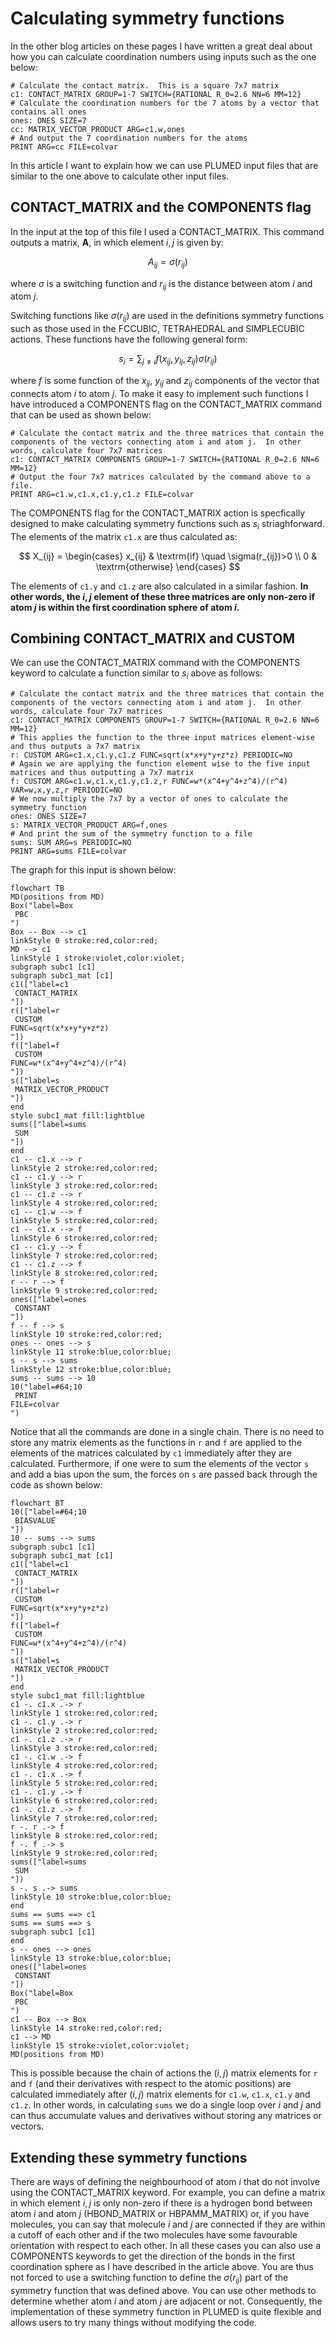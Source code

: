 # Calculating symmetry functions

In the other blog articles on these pages I have written a great deal about how you can calculate coordination numbers 
using inputs such as the one below:

```plumed
# Calculate the contact matrix.  This is a square 7x7 matrix
c1: CONTACT_MATRIX GROUP=1-7 SWITCH={RATIONAL R_0=2.6 NN=6 MM=12}
# Calculate the coordination numbers for the 7 atoms by a vector that contains all ones
ones: ONES SIZE=7
cc: MATRIX_VECTOR_PRODUCT ARG=c1.w,ones
# And output the 7 coordination numbers for the atoms
PRINT ARG=cc FILE=colvar
``` 

In this article I want to explain how we can use PLUMED input files that are similar to the one above to calculate 
other input files.

## CONTACT_MATRIX and the COMPONENTS flag

In the input at the top of this file I used a CONTACT_MATRIX.  This command outputs a matrix, $\mathbf{A}$, in which element $i,j$ is given by:

$$
A_{ij} = \sigma(r_{ij})
$$

where $\sigma$ is a switching function and $r_{ij}$ is the distance between atom $i$ and atom $j$.  

Switching functions like $\sigma(r_{ij})$ are used in the definitions symmetry functions such as those used in the FCCUBIC, TETRAHEDRAL and SIMPLECUBIC actions.  These functions have the following general form:

$$
s_i = \sum_{j\ne i } f(x_{ij},y_{ij},z_{ij})\sigma(r_{ij})
$$

where $f$ is some function of the $x_{ij}$, $y_{ij}$ and $z_{ij}$ components of the vector that connects atom $i$ to atom $j$.  To make it easy to implement such functions I have introduced a 
COMPONENTS flag on the CONTACT_MATRIX command that can be used as shown below:

```plumed
# Calculate the contact matrix and the three matrices that contain the components of the vectors connecting atom i and atom j.  In other words, calculate four 7x7 matrices
c1: CONTACT_MATRIX COMPONENTS GROUP=1-7 SWITCH={RATIONAL R_0=2.6 NN=6 MM=12}
# Output the four 7x7 matrices calculated by the command above to a file.
PRINT ARG=c1.w,c1.x,c1.y,c1.z FILE=colvar
```

The COMPONENTS flag for the CONTACT_MATRIX action is specfically designed to make calculating symmetry functions such as $s_i$ striaghforward.  The elements of the matrix `c1.x` are 
thus calculated as:

$$
X_{ij} = \begin{cases}
x_{ij} & \textrm{if} \quad \sigma(r_{ij})>0 \\
0 & \textrm{otherwise}
\end{cases}
$$

The elements of `c1.y` and `c1.z` are also calculated in a similar fashion.  __In other words, the $i,j$ element of these three matrices are only non-zero if atom $j$ is within the first coordination sphere 
of atom $i$.__

## Combining CONTACT_MATRIX and CUSTOM

We can use the CONTACT_MATRIX command with the COMPONENTS keyword to calculate a function similar to $s_i$ above as follows:

```plumed
# Calculate the contact matrix and the three matrices that contain the components of the vectors connecting atom i and atom j.  In other words, calculate four 7x7 matrices
c1: CONTACT_MATRIX COMPONENTS GROUP=1-7 SWITCH={RATIONAL R_0=2.6 NN=6 MM=12}
# This applies the function to the three input matrices element-wise and thus outputs a 7x7 matrix
r: CUSTOM ARG=c1.x,c1.y,c1.z FUNC=sqrt(x*x+y*y+z*z) PERIODIC=NO
# Again we are applying the function element wise to the five input matrices and thus outputting a 7x7 matrix
f: CUSTOM ARG=c1.w,c1.x,c1.y,c1.z,r FUNC=w*(x^4+y^4+z^4)/(r^4) VAR=w,x,y,z,r PERIODIC=NO
# We now multiply the 7x7 by a vector of ones to calculate the symmetry function
ones: ONES SIZE=7
s: MATRIX_VECTOR_PRODUCT ARG=f,ones 
# And print the sum of the symmetry function to a file
sums: SUM ARG=s PERIODIC=NO
PRINT ARG=sums FILE=colvar
```

The graph for this input is shown below:

```mermaid
flowchart TB 
MD(positions from MD)
Box("label=Box 
 PBC 
")
Box -- Box --> c1
linkStyle 0 stroke:red,color:red;
MD --> c1
linkStyle 1 stroke:violet,color:violet;
subgraph subc1 [c1]
subgraph subc1_mat [c1]
c1(["label=c1 
 CONTACT_MATRIX 
"])
r(["label=r 
 CUSTOM
FUNC=sqrt(x*x+y*y+z*z) 
"])
f(["label=f 
 CUSTOM
FUNC=w*(x^4+y^4+z^4)/(r^4) 
"])
s(["label=s 
 MATRIX_VECTOR_PRODUCT 
"])
end
style subc1_mat fill:lightblue
sums(["label=sums 
 SUM 
"])
end
c1 -- c1.x --> r
linkStyle 2 stroke:red,color:red;
c1 -- c1.y --> r
linkStyle 3 stroke:red,color:red;
c1 -- c1.z --> r
linkStyle 4 stroke:red,color:red;
c1 -- c1.w --> f
linkStyle 5 stroke:red,color:red;
c1 -- c1.x --> f
linkStyle 6 stroke:red,color:red;
c1 -- c1.y --> f
linkStyle 7 stroke:red,color:red;
c1 -- c1.z --> f
linkStyle 8 stroke:red,color:red;
r -- r --> f
linkStyle 9 stroke:red,color:red;
ones(["label=ones 
 CONSTANT 
"])
f -- f --> s
linkStyle 10 stroke:red,color:red;
ones -- ones --> s
linkStyle 11 stroke:blue,color:blue;
s -- s --> sums
linkStyle 12 stroke:blue,color:blue;
sums -- sums --> 10
10("label=#64;10 
 PRINT
FILE=colvar 
")
```

Notice that all the commands are done in a single chain.  There is no need to store any matrix elements as the functions in `r` and `f` are applied to the elements of the matrices calculated
by `c1` immediately after they are calculated.  Furthermore, if one were to sum the elements of the vector `s` and add a bias upon the sum, the forces on `s` are passed back through the code as
shown below:

```mermaid
flowchart BT 
10(["label=#64;10 
 BIASVALUE 
"])
10 -- sums --> sums
subgraph subc1 [c1]
subgraph subc1_mat [c1]
c1(["label=c1 
 CONTACT_MATRIX 
"])
r(["label=r 
 CUSTOM
FUNC=sqrt(x*x+y*y+z*z) 
"])
f(["label=f 
 CUSTOM
FUNC=w*(x^4+y^4+z^4)/(r^4) 
"])
s(["label=s 
 MATRIX_VECTOR_PRODUCT 
"])
end
style subc1_mat fill:lightblue
c1 -. c1.x .-> r
linkStyle 1 stroke:red,color:red;
c1 -. c1.y .-> r
linkStyle 2 stroke:red,color:red;
c1 -. c1.z .-> r
linkStyle 3 stroke:red,color:red;
c1 -. c1.w .-> f
linkStyle 4 stroke:red,color:red;
c1 -. c1.x .-> f
linkStyle 5 stroke:red,color:red;
c1 -. c1.y .-> f
linkStyle 6 stroke:red,color:red;
c1 -. c1.z .-> f
linkStyle 7 stroke:red,color:red;
r -. r .-> f
linkStyle 8 stroke:red,color:red;
f -. f .-> s
linkStyle 9 stroke:red,color:red;
sums(["label=sums 
 SUM 
"])
s -. s .-> sums
linkStyle 10 stroke:blue,color:blue;
end
sums == sums ==> c1
sums == sums ==> s
subgraph subc1 [c1]
end
s -- ones --> ones
linkStyle 13 stroke:blue,color:blue;
ones(["label=ones 
 CONSTANT 
"])
Box("label=Box 
 PBC 
")
c1 -- Box --> Box
linkStyle 14 stroke:red,color:red;
c1 --> MD
linkStyle 15 stroke:violet,color:violet;
MD(positions from MD)
```

This is possible because the chain of actions the $(i,j)$ matrix elements for `r` and `f` (and their derivatives with respect to the atomic positions) are calculated immediately after $(i,j)$ matrix elements
for `c1.w`, `c1.x`, `c1.y` and `c1.z`.  In other words, in calculating `sums` we do a single loop over $i$ and $j$ and can thus accumulate values and derivatives without storing any matrices or vectors.

## Extending these symmetry functions

There are ways of defining the neighbourhood of atom $i$ that do not involve using the CONTACT_MATRIX keyword.  For example, you can define a matrix in which element $i,j$ is only non-zero if there is a hydrogen
bond between atom $i$ and atom $j$ (HBOND_MATRIX or HBPAMM_MATRIX) or, if you have molecules, you can say that molecule $i$ and $j$ are connected if they are within a cutoff of each other and if the two molecules
have some favourable orientation with respect to each other.  In all these cases you can also use a COMPONENTS keywords to get the direction of the bonds in the first coordination sphere as I have described in the 
article above.  You are thus not forced to use a switching function to define the $\sigma(r_{ij})$ part of the symmetry function that was defined above.  You can use other methods to determine whether atom $i$ and 
atom $j$ are adjacent or not.  Consequently, the implementation of these symmetry function in PLUMED is quite flexible and allows users to try many things without modifying the code.

